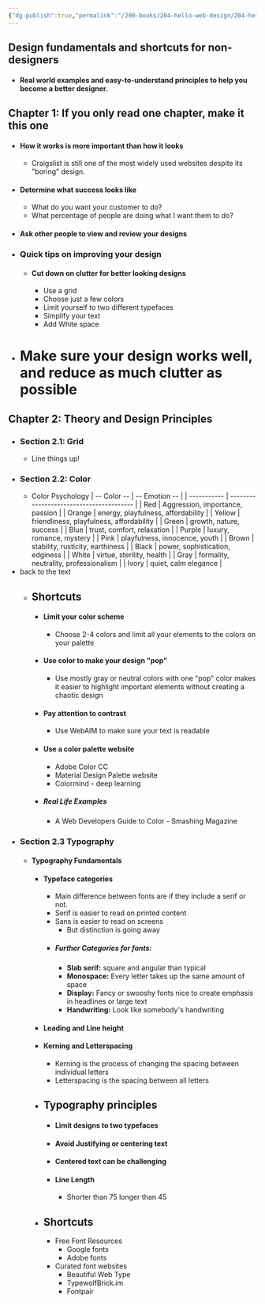 ```yaml
---
{"dg-publish":true,"permalink":"/200-books/204-hello-web-design/204-hello-web-design/"}
---
```


## Design fundamentals and shortcuts for non-designers
- #### Real world examples and easy-to-understand principles to help you become a better designer.

## Chapter 1: If you only read one chapter, make it this one
- #### How it works is more important than how it looks
	- Craigslist is still one of the most widely used websites despite its "boring" design.
- #### Determine what success looks like
	- What do you want your customer to do? 
	- What percentage of people are doing what I want them to do?
- #### Ask other people to view and review your designs
- ### Quick tips on improving your design
	- #### Cut down on clutter for better looking designs
		- Use a grid
		- Choose just a few colors
		- Limit yourself to two different typefaces
		- Simplify your text
		- Add White space
- # Make sure your design works well, and reduce as much clutter as possible

## Chapter 2: Theory and Design Principles
- ### Section 2.1: Grid
	- Line things up!
- ### Section 2.2: Color
	- Color Psychology
| -- Color -- | -- Emotion --                            |
| ----------- | ---------------------------------------- |
| Red         | Aggression, importance, passion          |
| Orange      | energy, playfulness, affordability       |
| Yellow      | friendliness, playfulness, affordability |
| Green       | growth, nature, success                  |
| Blue        | trust, comfort, relaxation               |
| Purple      | luxury, romance, mystery                 |
| Pink        | playfulness, innocence, youth            |
| Brown       | stability, rusticity, earthiness         |
| Black       | power, sophistication, edginess          |
| White       | virtue, sterility, health                |
| Gray        | formality, neutrality, professionalism   |
| Ivory       | quiet, calm elegance                                         |
- back to the text
	- ## Shortcuts
		- #### Limit your color scheme
			- Choose 2-4 colors and limit all your elements to the colors on your palette
		- #### Use color to make your design "pop"
			- Use mostly gray or neutral colors with one "pop" color makes it easier to highlight important elements without creating a chaotic design
		- #### Pay attention to contrast
			- Use WebAIM to make sure your text is readable
		- #### Use a color palette website
			- Adobe Color CC
			- Material Design Palette website
			- Colormind - deep learning
		- ##### Real Life Examples
			- A Web Developers Guide to Color - Smashing Magazine
- ### Section 2.3 Typography
	- #### Typography Fundamentals
		- #### Typeface categories
			- Main difference between fonts are if they include a serif or not. 
			- Serif is easier to read on printed content
			- Sans is easier to read on screens
				- But distinction is going away
			- ##### Further Categories for fonts:
				- **Slab serif:** square and angular than typical
				- **Monospace:** Every letter takes up the same amount of space
				- **Display:** Fancy or swooshy fonts nice to create emphasis in headlines or large text
				- **Handwriting:** Look like somebody's handwriting
		- #### Leading and Line height
		- #### Kerning and Letterspacing
			- Kerning is the process of changing the spacing between individual letters
			- Letterspacing is the spacing between all letters
		- ## Typography principles
			- #### Limit designs to two typefaces
			- #### Avoid Justifying or centering text
			- #### Centered text can be challenging
			- #### Line Length
				- Shorter than 75 longer than 45
		- ## Shortcuts
			- Free Font Resources
				- Google fonts
				- Adobe fonts
			- Curated font websites
				- Beautiful Web Type
				- TypewolfBrick.im
				- Fontpair